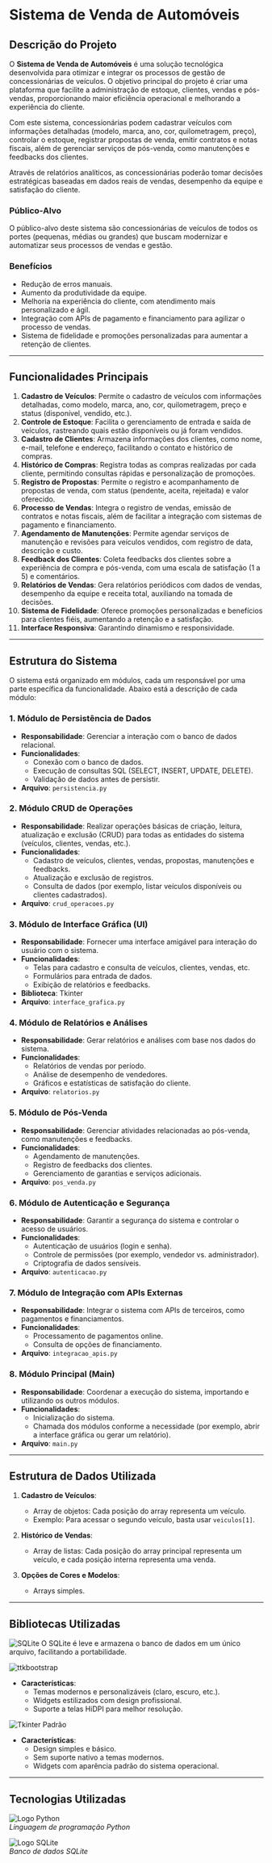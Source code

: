 # Sistema de Venda de Automóveis

## Descrição do Projeto

O **Sistema de Venda de Automóveis** é uma solução tecnológica desenvolvida para otimizar e integrar os processos de gestão de concessionárias de veículos. O objetivo principal do projeto é criar uma plataforma que facilite a administração de estoque, clientes, vendas e pós-vendas, proporcionando maior eficiência operacional e melhorando a experiência do cliente.

Com este sistema, concessionárias podem cadastrar veículos com informações detalhadas (modelo, marca, ano, cor, quilometragem, preço), controlar o estoque, registrar propostas de venda, emitir contratos e notas fiscais, além de gerenciar serviços de pós-venda, como manutenções e feedbacks dos clientes. 

Através de relatórios analíticos, as concessionárias poderão tomar decisões estratégicas baseadas em dados reais de vendas, desempenho da equipe e satisfação do cliente.

### Público-Alvo
O público-alvo deste sistema são concessionárias de veículos de todos os portes (pequenas, médias ou grandes) que buscam modernizar e automatizar seus processos de vendas e gestão. 

### Benefícios
- Redução de erros manuais.
- Aumento da produtividade da equipe.
- Melhoria na experiência do cliente, com atendimento mais personalizado e ágil.
- Integração com APIs de pagamento e financiamento para agilizar o processo de vendas.
- Sistema de fidelidade e promoções personalizadas para aumentar a retenção de clientes.

---

## Funcionalidades Principais

1. **Cadastro de Veículos**: Permite o cadastro de veículos com informações detalhadas, como modelo, marca, ano, cor, quilometragem, preço e status (disponível, vendido, etc.).
2. **Controle de Estoque**: Facilita o gerenciamento de entrada e saída de veículos, rastreando quais estão disponíveis ou já foram vendidos.
3. **Cadastro de Clientes**: Armazena informações dos clientes, como nome, e-mail, telefone e endereço, facilitando o contato e histórico de compras.
4. **Histórico de Compras**: Registra todas as compras realizadas por cada cliente, permitindo consultas rápidas e personalização de promoções.
5. **Registro de Propostas**: Permite o registro e acompanhamento de propostas de venda, com status (pendente, aceita, rejeitada) e valor oferecido.
6. **Processo de Vendas**: Integra o registro de vendas, emissão de contratos e notas fiscais, além de facilitar a integração com sistemas de pagamento e financiamento.
7. **Agendamento de Manutenções**: Permite agendar serviços de manutenção e revisões para veículos vendidos, com registro de data, descrição e custo.
8. **Feedback dos Clientes**: Coleta feedbacks dos clientes sobre a experiência de compra e pós-venda, com uma escala de satisfação (1 a 5) e comentários.
9. **Relatórios de Vendas**: Gera relatórios periódicos com dados de vendas, desempenho da equipe e receita total, auxiliando na tomada de decisões.
10. **Sistema de Fidelidade**: Oferece promoções personalizadas e benefícios para clientes fiéis, aumentando a retenção e a satisfação.
11. **Interface Responsiva**: Garantindo dinamismo e responsividade.

---

## Estrutura do Sistema

O sistema está organizado em módulos, cada um responsável por uma parte específica da funcionalidade. Abaixo está a descrição de cada módulo:

### 1. Módulo de Persistência de Dados
- **Responsabilidade**: Gerenciar a interação com o banco de dados relacional.
- **Funcionalidades**:
  - Conexão com o banco de dados.
  - Execução de consultas SQL (SELECT, INSERT, UPDATE, DELETE).
  - Validação de dados antes de persistir.
- **Arquivo**: `persistencia.py`

### 2. Módulo CRUD de Operações
- **Responsabilidade**: Realizar operações básicas de criação, leitura, atualização e exclusão (CRUD) para todas as entidades do sistema (veículos, clientes, vendas, etc.).
- **Funcionalidades**:
  - Cadastro de veículos, clientes, vendas, propostas, manutenções e feedbacks.
  - Atualização e exclusão de registros.
  - Consulta de dados (por exemplo, listar veículos disponíveis ou clientes cadastrados).
- **Arquivo**: `crud_operacoes.py`

### 3. Módulo de Interface Gráfica (UI)
- **Responsabilidade**: Fornecer uma interface amigável para interação do usuário com o sistema.
- **Funcionalidades**:
  - Telas para cadastro e consulta de veículos, clientes, vendas, etc.
  - Formulários para entrada de dados.
  - Exibição de relatórios e feedbacks.
- **Biblioteca**: Tkinter
- **Arquivo**: `interface_grafica.py`

### 4. Módulo de Relatórios e Análises
- **Responsabilidade**: Gerar relatórios e análises com base nos dados do sistema.
- **Funcionalidades**:
  - Relatórios de vendas por período.
  - Análise de desempenho de vendedores.
  - Gráficos e estatísticas de satisfação do cliente.
- **Arquivo**: `relatorios.py`

### 5. Módulo de Pós-Venda
- **Responsabilidade**: Gerenciar atividades relacionadas ao pós-venda, como manutenções e feedbacks.
- **Funcionalidades**:
  - Agendamento de manutenções.
  - Registro de feedbacks dos clientes.
  - Gerenciamento de garantias e serviços adicionais.
- **Arquivo**: `pos_venda.py`

### 6. Módulo de Autenticação e Segurança
- **Responsabilidade**: Garantir a segurança do sistema e controlar o acesso de usuários.
- **Funcionalidades**:
  - Autenticação de usuários (login e senha).
  - Controle de permissões (por exemplo, vendedor vs. administrador).
  - Criptografia de dados sensíveis.
- **Arquivo**: `autenticacao.py`

### 7. Módulo de Integração com APIs Externas
- **Responsabilidade**: Integrar o sistema com APIs de terceiros, como pagamentos e financiamentos.
- **Funcionalidades**:
  - Processamento de pagamentos online.
  - Consulta de opções de financiamento.
- **Arquivo**: `integracao_apis.py`

### 8. Módulo Principal (Main)
- **Responsabilidade**: Coordenar a execução do sistema, importando e utilizando os outros módulos.
- **Funcionalidades**:
  - Inicialização do sistema.
  - Chamada dos módulos conforme a necessidade (por exemplo, abrir a interface gráfica ou gerar um relatório).
- **Arquivo**: `main.py`

---

## Estrutura de Dados Utilizada

1. **Cadastro de Veículos**:
   - Array de objetos: Cada posição do array representa um veículo.
   - Exemplo: Para acessar o segundo veículo, basta usar `veiculos[1]`.

2. **Histórico de Vendas**:
   - Array de listas: Cada posição do array principal representa um veículo, e cada posição interna representa uma venda.

3. **Opções de Cores e Modelos**:
   - Arrays simples.

---

## Bibliotecas Utilizadas

![SQLite](https://img.shields.io/badge/SQLite-07405E?style=for-the-badge&logo=sqlite&logoColor=white) O SQLite é leve e armazena o banco de dados em um único arquivo, facilitando a portabilidade.

![ttkbootstrap](https://via.placeholder.com/400x300?text=ttkbootstrap+Moderno)
- **Características**:
  - Temas modernos e personalizáveis (claro, escuro, etc.).
  - Widgets estilizados com design profissional.
  - Suporte a telas HiDPI para melhor resolução.

![Tkinter Padrão](https://via.placeholder.com/400x300?text=Tkinter+Padr%C3%A3o)
- **Características**:
  - Design simples e básico.
  - Sem suporte nativo a temas modernos.
  - Widgets com aparência padrão do sistema operacional.

---

## Tecnologias Utilizadas

![Logo Python](https://upload.wikimedia.org/wikipedia/commons/thumb/c/c3/Python-logo-notext.svg/120px-Python-logo-notext.svg.png)  
_Linguagem de programação Python_

![Logo SQLite](https://upload.wikimedia.org/wikipedia/commons/thumb/3/38/SQLite370.svg/120px-SQLite370.svg.png)  
_Banco de dados SQLite_
